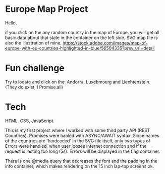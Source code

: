 # Europe Map Project
Hello,

if you click on the any random country in the map of Europe, 
you will get all basic data about that state in the container on the left side.
SVG map file is also the illustration of mine.
https://stock.adobe.com/images/map-of-europe-with-eu-countries-highlighted-in-blue/56504335?prev_url=detail
# Fun challenge
Try to locate and click on the: Andorra, Luxebmourg and Liechtenstein.(They do exist, I Promise.all) 
# Tech
HTML, CSS, JavaScript.

This is my first project where I worked with some third party API (REST Countries).
Promises were hanled with ASYNC/AWAIT syntax.
Since names of the countries are 'hardcoded' in the SVG file itself,
only two types of Errors were handled, when user looses internet connection 
and if the request is lasting too long (5s).
Errors will be displayed in the flag container.

There is one @media query that decreases the font and the padding in the 
info container, which makes rendering on the 15 inch lap-top screens ok.
